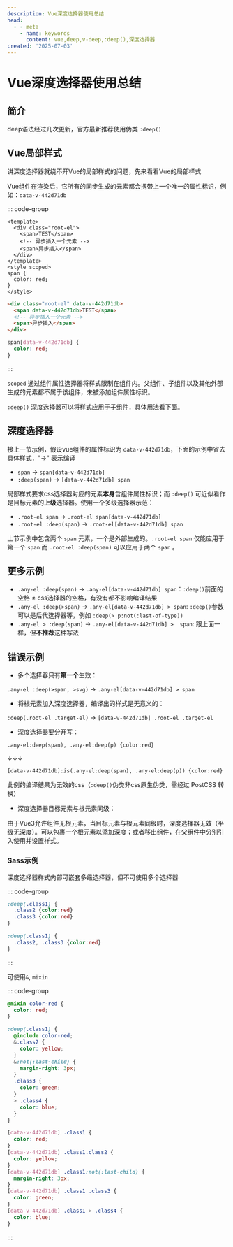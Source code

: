 ```yaml
---
description: Vue深度选择器使用总结
head:
  - - meta
    - name: keywords
      content: vue,deep,v-deep,:deep(),深度选择器
created: '2025-07-03'
---
```


# Vue深度选择器使用总结

## 简介

deep语法经过几次更新，官方最新推荐使用伪类 `:deep()`

## Vue局部样式

讲深度选择器就绕不开Vue的局部样式的问题，先来看看Vue的局部样式

Vue组件在渲染后，它所有的同步生成的元素都会携带上一个唯一的属性标识，例如：`data-v-442d71db`

::: code-group

```vue [vue组件]
<template>
  <div class="root-el">
    <span>TEST</span>
    <!-- 异步插入一个元素 -->
    <span>异步插入</span>
  </div>
</template>
<style scoped>
span {
  color: red;
}
</style>
```

```html [渲染后的组件元素]
<div class="root-el" data-v-442d71db>
  <span data-v-442d71db>TEST</span>
  <!-- 异步插入一个元素 -->
  <span>异步插入</span>
</div>
```

```css [实际生成的样式]
span[data-v-442d71db] {
  color: red;
}
```

:::

`scoped` 通过组件属性选择器将样式限制在组件内。父组件、子组件以及其他外部生成的元素都不属于该组件，未被添加组件属性标识。

`:deep()` 深度选择器可以将样式应用于子组件，具体用法看下面。

## 深度选择器

接上一节示例，假设vue组件的属性标识为 `data-v-442d71db`，下面的示例中省去具体样式，"->" 表示编译

- `span` -> `span[data-v-442d71db]`
- `:deep(span)` -> `[data-v-442d71db] span`

局部样式要求css选择器对应的元素**本身**含组件属性标识；而 `:deep()` 可近似看作是目标元素的**上级**选择器。使用一个多级选择器示范：

- `.root-el span` -> `.root-el span[data-v-442d71db]`
- `.root-el :deep(span)` -> `.root-el[data-v-442d71db] span`

上节示例中包含两个 `span` 元素，一个是外部生成的。`.root-el span` 仅能应用于第一个 `span` 而 `.root-el :deep(span)` 可以应用于两个 `span` 。

## 更多示例

- `.any-el :deep(span)` -> `.any-el[data-v-442d71db] span`：`:deep()`前面的空格 ≠ css选择器的空格，有没有都不影响编译结果
- `.any-el :deep(>span)` -> `.any-el[data-v-442d71db] > span`: `:deep()`参数可以是后代选择器等，例如 `:deep(> p:not(:last-of-type))`
- `.any-el > :deep(span)` -> `.any-el[data-v-442d71db] >  span`: 跟上面一样，但**不推荐**这种写法

## 错误示例

- 多个选择器只有**第一个**生效：

`.any-el :deep(>span, >svg)` -> `.any-el[data-v-442d71db] > span`

- 将根元素加入深度选择器，编译出的样式是无意义的：

`:deep(.root-el .target-el)` -> `[data-v-442d71db] .root-el .target-el`

- 深度选择器要分开写：

`.any-el:deep(span), .any-el:deep(p) {color:red}`

↓↓↓

`[data-v-442d71db]:is(.any-el:deep(span), .any-el:deep(p)) {color:red}`

此例的编译结果为无效的css（`:deep()`伪类非css原生伪类，需经过 PostCSS 转换）

- 深度选择器目标元素与根元素同级：

由于Vue3允许组件无根元素，当目标元素与根元素同级时，深度选择器无效（平级无深度）。可以包裹一个根元素以添加深度；或者移出组件，在父组件中分别引入使用并设置样式。

### Sass示例

深度选择器样式内部可嵌套多级选择器，但不可使用多个选择器

::: code-group

```scss [✅有效]
:deep(.class1) {
  .class2 {color:red}
  .class3 {color:red}
}
```

```scss [❌无效]
:deep(.class1) {
  .class2, .class3 {color:red}
}
```

:::

可使用`&`, `mixin`

::: code-group

```scss [scoped styles]
@mixin color-red {
  color: red;
}

:deep(.class1) {
  @include color-red;
  &.class2 {
    color: yellow;
  }
  &:not(:last-child) {
    margin-right: 3px;
  }
  .class3 {
    color: green;
  }
  > .class4 {
    color: blue;
  }
}
```

```css [编译输出]
[data-v-442d71db] .class1 {
  color: red;
}
[data-v-442d71db] .class1.class2 {
  color: yellow;
}
[data-v-442d71db] .class1:not(:last-child) {
  margin-right: 3px;
}
[data-v-442d71db] .class1 .class3 {
  color: green;
}
[data-v-442d71db] .class1 > .class4 {
  color: blue;
}
```

:::
